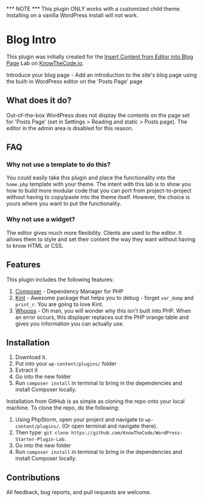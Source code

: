 *** NOTE *** This plugin ONLY works with a customized child theme. Installing on a vanilla WordPress install will not work.

# Blog Intro

This plugin was initially created for the [Insert Content from Editor into Blog Page](https://knowthecode.io/labs/insert-content-editor-blog-page) Lab on [KnowTheCode.io](https://KnowTheCode.io).

Introduce your blog page - Add an introduction to the site's blog page using the built-in WordPress editor on the 'Posts Page' page

## What does it do?
Out-of-the-box WordPress does not display the contents on the page set for 'Posts Page' (set in Settings > Reading and static > Posts page).  The editor in the admin area is disabled for this reason.

## FAQ

### Why not use a template to do this?
You could easily take this plugin and place the functionality into the `home.php` template with your theme.  The intent with this lab is to show you how to build more modular code that you can port from project-to-project without having to copy/paste into the theme itself. However, the choice is yours where you want to put the functionality.

### Why not use a widget?
The editor gives much more flexibility.  Clients are used to the editor.  It allows them to style and set their content the way they want without having to know HTML or CSS.

## Features

This plugin includes the following features:

1. [Composer](https://getcomposer.org/) - Dependency Manager for PHP
2. [Kint](http://raveren.github.io/kint/) - Awesome package that helps you to debug - forget `var_dump` and `print_r`. You are going to love Kint.
3. [Whoops](https://github.com/filp/whoops) - Oh man, you will wonder why this isn't built into PHP. When an error occurs, this displayer replaces out the PHP orange table and gives you information you can actually use.

## Installation

1. Download it.
2. Put into your `wp-content/plugins/` folder
3. Extract it
4. Go into the new folder
5. Run `composer install` in terminal to bring in the dependencies and install Composer locally.

Installation from GitHub is as simple as cloning the repo onto your local machine.  To clone the repo, do the following:

1. Using PhpStorm, open your project and navigate to `wp-content/plugins/`. (Or open terminal and navigate there).
2. Then type: `git clone https://github.com/KnowTheCode/WordPress-Starter-Plugin-Lab`.
3. Go into the new folder
4. Run `composer install` in terminal to bring in the dependencies and install Composer locally.

## Contributions

All feedback, bug reports, and pull requests are welcome.
